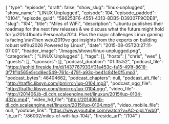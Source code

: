 {
  "type": "episode",
  "draft": false,
  "show_slug": "linux-unplugged",
  "show_name": "LINUX Unplugged",
  "episode": 104,
  "episode_padded": "0104",
  "episode_guid": "586253F6-4551-4313-8DB5-D39307F9CDE8",
  "slug": "104",
  "title": "Miles of WiFi",
  "description": "Ubuntu publishes their roadmap for the next few releases & we discuss what the future might hold for \u201cUbuntu Personal\u201d. Plus the major challenges Linux gaming is facing.\n\nThen we\u2019ve got insights from the experts on building robust wifi\u2026 Powered by Linux!",
  "date": "2015-08-05T20:27:11-07:00",
  "header_image": "/images/shows/linux-unplugged.png",
  "categories": [
    "LINUX Unplugged"
  ],
  "tags": [],
  "hosts": [
    "chris",
    "wes"
  ],
  "guests": [],
  "sponsors": [],
  "podcast_duration": "01:35:52",
  "podcast_file": "https://aphid.fireside.fm/d/1437767933/f31a453c-fa15-491f-8618-3f71f1d565e5/cd8ec549-761c-4791-a93c-be41c84fe0f5.mp3",
  "podcast_bytes": 46404662,
  "podcast_chapters": null,
  "podcast_alt_file": "http://traffic.libsyn.com/jbmirror/lup-0104.mp3",
  "podcast_ogg_file": "http://traffic.libsyn.com/jbmirror/lup-0104.ogg",
  "video_file": "http://201406.jb-dl.cdn.scaleengine.net/linuxun/2015/lup-0104-432p.mp4",
  "video_hd_file": "http://201406.jb-dl.cdn.scaleengine.net/linuxun/2015/lup-0104.mp4",
  "video_mobile_file": null,
  "youtube_link": "https://www.youtube.com/watch?v=AC-oipLYwb0",
  "jb_url": "/86002/miles-of-wifi-lup-104/",
  "fireside_url": "/104"
}

